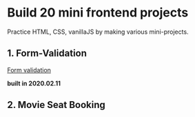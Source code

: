 # Build 20 mini frontend projects

Practice HTML, CSS, vanillaJS by making various mini-projects.

## 1. Form-Validation

<a href="https://rhange.github.io/Build-20-mini-frontend-projects/1.%20form-validator/index.html">Form validation</a> <p> <strong>built in 2020.02.11</strong> </p>

## 2. Movie Seat Booking

